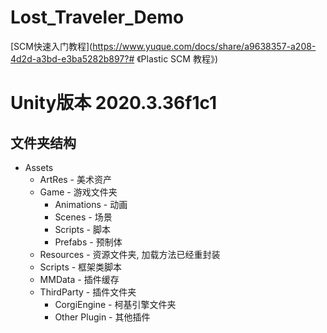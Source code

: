 # Lost_Traveler_Demo
[SCM快速入门教程](https://www.yuque.com/docs/share/a9638357-a208-4d2d-a3bd-e3ba5282b897?# 《Plastic SCM 教程》)

# Unity版本 2020.3.36f1c1

## 文件夹结构



- Assets
  - ArtRes - 美术资产
  - Game - 游戏文件夹
    - Animations - 动画
    - Scenes - 场景
    - Scripts - 脚本
    - Prefabs - 预制体
  - Resources - 资源文件夹, 加载方法已经重封装
  - Scripts - 框架类脚本
  - MMData - 插件缓存
  - ThirdParty - 插件文件夹
    - CorgiEngine - 柯基引擎文件夹
    - Other Plugin - 其他插件
